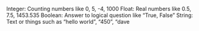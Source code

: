Integer: Counting numbers like 0, 5, -4, 1000
Float: Real numbers like 0.5, 7.5, 1453.535
Boolean: Answer to logical question like “True, False”
String: Text or things such as “hello world”, “450”, “dave
